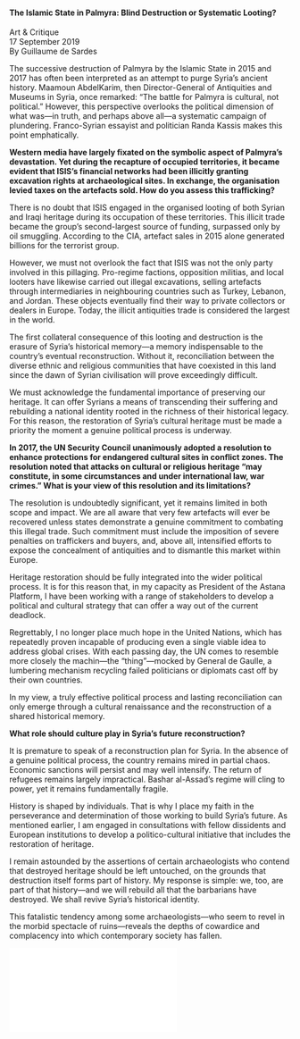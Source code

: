 <h4>The Islamic State in Palmyra: Blind Destruction or Systematic Looting?</h4>                                    

Art & Critique  
17 September 2019  
By Guillaume de Sardes  

The successive destruction of Palmyra by the Islamic State in 2015 and 2017 has often been interpreted as an attempt to purge Syria’s ancient history. Maamoun AbdelKarim, then Director-General of Antiquities and Museums in Syria, once remarked: “The battle for Palmyra is cultural, not political.” However, this perspective overlooks the political dimension of what was—in truth, and perhaps above all—a systematic campaign of plundering. Franco-Syrian essayist and politician Randa Kassis makes this point emphatically.

<b>Western media have largely fixated on the symbolic aspect of Palmyra’s devastation. Yet during the recapture of occupied territories, it became evident that ISIS’s financial networks had been illicitly granting excavation rights at archaeological sites. In exchange, the organisation levied taxes on the artefacts sold. How do you assess this trafficking?</b>

There is no doubt that ISIS engaged in the organised looting of both Syrian and Iraqi heritage during its occupation of these territories. This illicit trade became the group’s second-largest source of funding, surpassed only by oil smuggling. According to the CIA, artefact sales in 2015 alone generated billions for the terrorist group.

However, we must not overlook the fact that ISIS was not the only party involved in this pillaging. Pro-regime factions, opposition militias, and local looters have likewise carried out illegal excavations, selling artefacts through intermediaries in neighbouring countries such as Turkey, Lebanon, and Jordan. These objects eventually find their way to private collectors or dealers in Europe. Today, the illicit antiquities trade is considered the largest in the world.

The first collateral consequence of this looting and destruction is the erasure of Syria’s historical memory—a memory indispensable to the country’s eventual reconstruction. Without it, reconciliation between the diverse ethnic and religious communities that have coexisted in this land since the dawn of Syrian civilisation will prove exceedingly difficult.

We must acknowledge the fundamental importance of preserving our heritage. It can offer Syrians a means of transcending their suffering and rebuilding a national identity rooted in the richness of their historical legacy. For this reason, the restoration of Syria’s cultural heritage must be made a priority the moment a genuine political process is underway.

<b>In 2017, the UN Security Council unanimously adopted a resolution to enhance protections for endangered cultural sites in conflict zones. The resolution noted that attacks on cultural or religious heritage “may constitute, in some circumstances and under international law, war crimes.” What is your view of this resolution and its limitations?</b>

The resolution is undoubtedly significant, yet it remains limited in both scope and impact. We are all aware that very few artefacts will ever be recovered unless states demonstrate a genuine commitment to combating this illegal trade. Such commitment must include the imposition of severe penalties on traffickers and buyers, and, above all, intensified efforts to expose the concealment of antiquities and to dismantle this market within Europe.

Heritage restoration should be fully integrated into the wider political process. It is for this reason that, in my capacity as President of the Astana Platform, I have been working with a range of stakeholders to develop a political and cultural strategy that can offer a way out of the current deadlock.

Regrettably, I no longer place much hope in the United Nations, which has repeatedly proven incapable of producing even a single viable idea to address global crises. With each passing day, the UN comes to resemble more closely the machin—the “thing”—mocked by General de Gaulle, a lumbering mechanism recycling failed politicians or diplomats cast off by their own countries.

In my view, a truly effective political process and lasting reconciliation can only emerge through a cultural renaissance and the reconstruction of a shared historical memory.

<b>What role should culture play in Syria’s future reconstruction?</b>

It is premature to speak of a reconstruction plan for Syria. In the absence of a genuine political process, the country remains mired in partial chaos. Economic sanctions will persist and may well intensify. The return of refugees remains largely impractical. Bashar al-Assad’s regime will cling to power, yet it remains fundamentally fragile.

History is shaped by individuals. That is why I place my faith in the perseverance and determination of those working to build Syria’s future. As mentioned earlier, I am engaged in consultations with fellow dissidents and European institutions to develop a politico-cultural initiative that includes the restoration of heritage.

I remain astounded by the assertions of certain archaeologists who contend that destroyed heritage should be left untouched, on the grounds that destruction itself forms part of history. My response is simple: we, too, are part of that history—and we will rebuild all that the barbarians have destroyed. We shall revive Syria’s historical identity.

This fatalistic tendency among some archaeologists—who seem to revel in the morbid spectacle of ruins—reveals the depths of cowardice and complacency into which contemporary society has fallen.

![](3.pdf)
<p></p>


